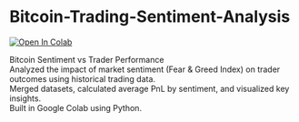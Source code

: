 # Bitcoin-Trading-Sentiment-Analysis

[![Open In Colab](https://colab.research.google.com/assets/colab-badge.svg)](https://colab.research.google.com/github/shku23ainds-hash/Bitcoin-Trading-Sentiment-Analysis/blob/main/Trader_Sentiment_Analysis.ipynb)


Bitcoin Sentiment vs Trader Performance  
Analyzed the impact of market sentiment (Fear & Greed Index) on trader outcomes using historical trading data.  
Merged datasets, calculated average PnL by sentiment, and visualized key insights.  
Built in Google Colab using Python.

